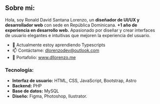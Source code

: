 ## **Sobre mi:**
Hola, soy Ronald David Santana Lorenzo, un **diseñador de UI/UX y desarrollador web** con sede en República Dominicana. **+1 año de experiencia en desarrollo web.** Apasionado por diseñar y crear interfaces de usuario elegantes e intuitivas que mejoren la experiencia del usuario.
- 🌱 Actualmente estoy aprendiendo Typescripts
- 📫 Contáctame: dlorenzodev@outlook.com
- 💼 Portafolio: www.dllorenzo.me
### **Tecnología:**
- **Interfaz de usuario:** HTML, CSS, JavaScript, Bootstrap, Astro
- **Backend:** PHP
- **Base de datos:** MySQL
- **Diseño:** Figma, Photoshop, Ilustrator.
